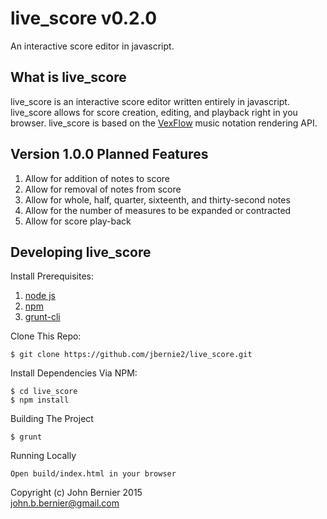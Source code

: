 # live_score v0.2.0

An interactive score editor in javascript.

## What is live_score

live_score is an interactive score editor written entirely in javascript.
live_score allows for score creation, editing, and playback right in
you browser. live_score is based on the [VexFlow](http://vexflow.com) music notation
rendering API.

## Version 1.0.0 Planned Features
  1. Allow for addition of notes to score
  2. Allow for removal of notes from score
  3. Allow for whole, half, quarter, sixteenth, and thirty-second notes
  4. Allow for the number of measures to be expanded or contracted
  5. Allow for score play-back  

## Developing live_score

Install Prerequisites:

  1. [node js](https://github.com/joyent/node/wiki/Installing-Node.js-via-package-manager)
  2. [npm](http://blog.npmjs.org/post/85484771375/how-to-install-npm)
  3. [grunt-cli](http://gruntjs.com/getting-started)


Clone This Repo:

    $ git clone https://github.com/jbernie2/live_score.git

Install Dependencies Via NPM:

    $ cd live_score
    $ npm install

Building The Project

    $ grunt

Running Locally

    Open build/index.html in your browser

Copyright (c) John Bernier 2015 <br/>
<john.b.bernier@gmail.com>
